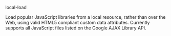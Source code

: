 local-load

Load popular JavaScript libraries from a local resource, rather than over the Web, using valid HTML5 compliant custom data attributes. Currently supports all JavaScript files listed on the Google AJAX Library API.